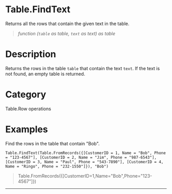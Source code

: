 # Table.FindText
Returns all the rows that contain the given text in the table.
> _function (<code>table</code> as table, <code>text</code> as text) as table_

# Description 
Returns the rows in the table <code>table</code> that contain the text <code>text</code>. If the text is not found, an empty table is returned.
# Category 
Table.Row operations
# Examples 
Find the rows in the table that contain "Bob".
```
Table.FindText(Table.FromRecords({[CustomerID = 1, Name = "Bob", Phone = "123-4567"], [CustomerID = 2, Name = "Jim", Phone = "987-6543"], [CustomerID = 3, Name = "Paul", Phone = "543-7890"], [CustomerID = 4, Name = "Ringo", Phone = "232-1550"]}), "Bob")
```
> Table.FromRecords({[CustomerID=1,Name="Bob",Phone="123-4567"]})
***
